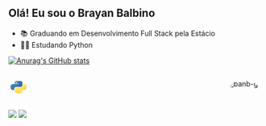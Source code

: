 ## Olá! Eu sou o Brayan Balbino

- 📚 Graduando em Desenvolvimento Full Stack pela Estácio
- 🧑‍💻 Estudando Python

[![Anurag's GitHub stats](https://github-readme-stats.vercel.app/api?username=brayanbalbino&show_icons=true&theme=panda)](https://github.com/anuraghazra/github-readme-stats)

##

<img align="center" alt="Banb-Python" height="30" width="40" src="https://raw.githubusercontent.com/devicons/devicon/master/icons/python/python-original.svg">
<img align="right" alt="banb-gif" height="120" style="border-radius:50px;" src="https://media.discordapp.net/attachments/1091069934555119798/1091080022216933439/d80gpa9-0eb08ab1-c921-46af-8d2f-2b53e295aa9c.gif">

##

<a href="https://instagram.com/brayanbalbino" target="_blank"><img src="https://img.shields.io/badge/-Instagram-%23E4405F?style=for-the-badge&logo=instagram&logoColor=white" target="_blank"></a>
<a href="mailto:brayanbalbino@gmail.com" target="_blank"><img src="https://img.shields.io/badge/Gmail-D14836?style=for-the-badge&logo=gmail&logoColor=white" target="_blank"></a>
